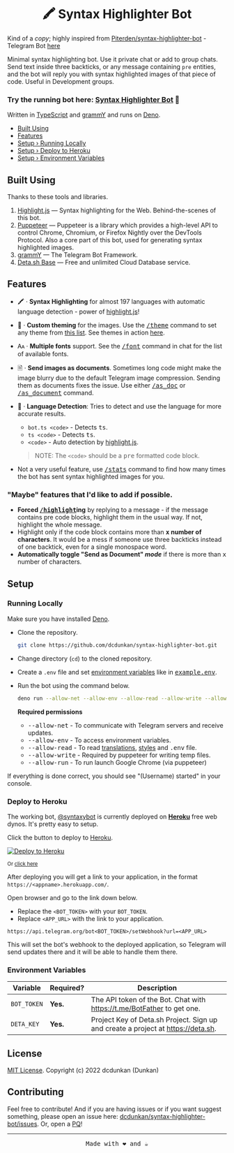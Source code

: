 <h1 align="center">🖍️ Syntax Highlighter Bot</h1>

Kind of a _copy_; highly inspired from
[Piterden/syntax-highlighter-bot](https://github.com/Piterden/syntax-highlighter-bot) -
Telegram Bot [here]()

Minimal syntax highlighting bot. Use it private chat or add to group chats. Send
text inside three backticks, or any message containing `pre` entities, and the
bot will reply you with syntax highlighted images of that piece of code. Useful
in Development groups.

### Try the running bot here: [Syntax Highlighter Bot](https://telegram.me/syntaxybot) 🚀

Written in [TypeScript](https://typescriptlang.org) and
[grammY](https://grammy.dev/) and runs on [Deno](https://deno.land/).

- [Built Using](#built-using)
- [Features](#features)
- [Setup › Running Locally](#running-locally)
- [Setup › Deploy to Heroku](#deploy-to-heroku)
- [Setup › Environment Variables](#environment-variables)

## Built Using

Thanks to these tools and libraries.

1. [Highlight.js][hljs] — Syntax highlighting for the Web. Behind-the-scenes of
   this bot.
2. [Puppeteer](https://pptr.dev) — Puppeteer is a library which provides a
   high-level API to control Chrome, Chromium, or Firefox Nightly over the
   DevTools Protocol. Also a core part of this bot, used for generating syntax
   highlighted images.
3. [grammY](https://grammy.dev) — The Telegram Bot Framework.
4. [Deta.sh Base](https://deta.sh) — Free and unlimited Cloud Database service.

## Features

- 🖍️ · **Syntax Highlighting** for almost 197 languages with automatic language
  detection - power of [highlight.js][hljs]!
- 🎨 · **Custom theming** for the images. Use the <ins><samp>/theme</samp></ins>
  command to set any theme from
  [this list](https://telegra.ph/Themes---Syntax-Highlighter-Bot-04-14). See
  themes in action [here](https://highlightjs.org/static/demo/).
- 🗛 · **Multiple fonts** support. See the <ins><samp>/font</samp></ins> command
  in chat for the list of available fonts.
- 🗎 · **Send images as documents**. Sometimes long code might make the image
  blurry due to the default Telegram image compression. Sending them as
  documents fixes the issue. Use either <ins><samp>/as_doc</samp></ins> or
  <ins><samp>/as_document</samp></ins> command.
- 👀 · **Language Detection**: Tries to detect and use the language for more
  accurate results.
  - `bot.ts <code>` - Detects <samp>ts</samp>.
  - `ts <code>` - Detects <samp>ts</samp>.
  - `<code>` - Auto detection by [highlight.js][hljs].

  > NOTE: The `<code>` should be a <samp>pre</samp> formatted code block.
- Not a very useful feature, use <ins><samp>/stats</samp></ins> command to find
  how many times the bot has sent syntax highlighted images for you.

### "Maybe" features that I'd like to add if possible.

- <b>Forced <ins><samp>/highlight</samp></ins>ing</b> by replying to a message -
  if the message contains pre code blocks, highlight them in the usual way. If
  not, highlight the whole message.
- Highlight only if the code block contains more than <b><samp>x</samp> number
  of characters</b>. It would be a mess if someone use three backticks instead
  of one backtick, even for a single monospace word.
- <b>Automatically toggle "Send as Document" _mode_</b> if there is more than
  <samp>x</samp> number of characters.

## Setup

### Running Locally

Make sure you have installed [Deno](https://deno.land/).

- Clone the repository.
  ```bash
  git clone https://github.com/dcdunkan/syntax-highlighter-bot.git
  ```
- Change directory (`cd`) to the cloned repository.
- Create a `.env` file and set [environment variables](#environment-variables)
  like in <samp> [example.env](example.env)</samp>.
- Run the bot using the command below.
  ```bash
  deno run --allow-net --allow-env --allow-read --allow-write --allow-run --unstable mod.ts
  ```

  **Required permissions**
  - <samp>--allow-net</samp> - To communicate with Telegram servers and receive
    updates.
  - <samp>--allow-env</samp> - To access environment variables.
  - <samp>--allow-read</samp> - To read [translations](locales),
    [styles](src/styles/) and
    <samp>.env</samp> file.
  - <samp>--allow-write</samp> - Required by puppeteer for writing temp files.
  - <samp>--allow-run</samp> - To run launch Google Chrome (via puppeteer)

If everything is done correct, you should see "(Username) started" in your
console.

### Deploy to Heroku

The working bot, [@syntaxybot](https://telegram.me/syntaxybot) is currently
deployed on **[Heroku](https://heroku.com)** free web dynos. It's pretty easy to
setup.

Click the button to deploy to [Heroku](https://heroku.com).

[![Deploy to Heroku](https://www.herokucdn.com/deploy/button.svg)](https://heroku.com/deploy?template=https://github.com/dcdunkan/syntax-highlighter-bot)

<sub>Or
<a href="https://heroku.com/deploy?template=https://github.com/dcdunkan/syntax-highlighter-bot">click
here</a></sub>

After deploying you will get a link to your application, in the format
`https://<appname>.herokuapp.com/`.

Open browser and go to the link down below.

- Replace the `<BOT_TOKEN>` with your `BOT_TOKEN`.
- Replace `<APP_URL>` with the link to your application.

`https://api.telegram.org/bot<BOT_TOKEN>/setWebhook?url=<APP_URL>`

This will set the bot's webhook to the deployed application, so Telegram will
send updates there and it will be able to handle them there.

### Environment Variables

| Variable    | Required? | Description                                                                      |
| ----------- | --------- | -------------------------------------------------------------------------------- |
| `BOT_TOKEN` | **Yes.**  | The API token of the Bot. Chat with https://t.me/BotFather to get one.           |
| `DETA_KEY`  | **Yes.**  | Project Key of Deta.sh Project. Sign up and create a project at https://deta.sh. |

## License

[MIT License](LICENSE). Copyright (c) 2022 dcdunkan (Dunkan)

## Contributing

Feel free to contribute! And if you are having issues or if you want suggest
something, please open an issue here:
[dcdunkan/syntax-highlighter-bot/issues](https://github.com/dcdunkan/syntax-highlighter-bot/issues).
Or, open a [PQ](https://telegram.me/grammyjs/34358)!

---

<p align="center"><samp>Made with ❤️ and ☕</samp></p>

[hljs]: https://highlightjs.org
